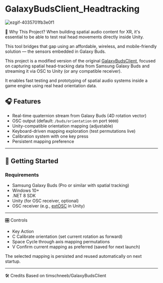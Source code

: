 # GalaxyBudsClient_Headtracking

![ezgif-4035701fb3e0f1](https://github.com/user-attachments/assets/d7081bd0-9af3-4ba7-bd2e-c8c84048dab8)

🧠 Why This Project?
When building spatial audio content for XR, it's essential to be able to test real head movements directly inside Unity.

This tool bridges that gap using an affordable, wireless, and mobile-friendly solution — the sensors embedded in Galaxy Buds.

This project is a modified version of the original [GalaxyBudsClient](https://github.com/timschneeb/GalaxyBudsClient), focused on capturing spatial head-tracking data from Samsung Galaxy Buds and streaming it via OSC to Unity (or any compatible receiver).

It enables fast testing and prototyping of spatial audio systems inside a game engine using real head orientation data.

## 🎧 Features

- Real-time quaternion stream from Galaxy Buds (4D rotation vector)
- OSC output (default: `/buds/orientation` on port `9000`)
- Unity-compatible orientation mapping (adjustable)
- Keyboard-driven mapping exploration (test permutations live)
- Calibration system with one key press
- Persistent mapping preference

---

## 🚀 Getting Started

### Requirements

- Samsung Galaxy Buds (Pro or similar with spatial tracking)
- Windows 10+
- .NET 8 SDK
- Unity (for OSC receiver, optional)
- OSC receiver (e.g., [extOSC](https://github.com/Iam1337/extOSC) in Unity)

---

🎛️ Controls
- Key	Action
- C	Calibrate orientation (set current rotation as forward)
- Space	Cycle through axis mapping permutations
- V	Confirm current mapping as preferred (saved for next launch)

The selected mapping is persisted and reused automatically on next startup.

---

🛠️ Credits
Based on timschneeb/GalaxyBudsClient
